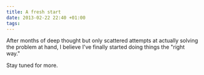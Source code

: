 ```yaml
---
title: A fresh start
date: 2013-02-22 22:40 +01:00
tags:
---
```


After months of deep thought but only scattered attempts at actually
solving the problem at hand, I believe I've finally started doing
things the "right way."

Stay tuned for more.